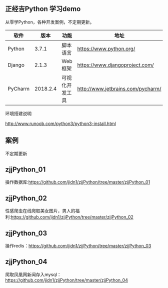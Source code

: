 ## 正经吉Python 学习demo
 从零学Python，各种开发案例，不定期更新。
 
 <table>&#x000A;
 <thead>&#x000A;<tr>&#x000A;<th>软件</th>&#x000A;<th>版本</th>&#x000A;<th>功能</th>&#x000A;<th>地址</th>&#x000A;</tr>&#x000A;
 </thead>&#x000A;
 <tbody>&#x000A;
 <tr>&#x000A;
 <td>Python</td>&#x000A;<td>3.7.1</td>&#x000A;<td>脚本语言</td>&#x000A;<td><a href="https://www.python.org/">https://www.python.org/</a></td>&#x000A;
 </tr>&#x000A;
 <tr>&#x000A;
 <td>Django</td>&#x000A;<td>2.1.3</td>&#x000A;<td>Web框架</td>&#x000A;<td><a href="https://www.djangoproject.com/">https://www.djangoproject.com/</a></td>
 &#x000A;</tr>&#x000A;
 <tr>&#x000A;<td>PyCharm</td>&#x000A;<td>2018.2.4</td>&#x000A;<td>可视化开发工具</td>&#x000A;<td><a href="http://www.jetbrains.com/pycharm/">http://www.jetbrains.com/pycharm/</a></td>&#x000A;</tr>&#x000A;
 </tbody>&#x000A;
 </table>
 
 环境搭建说明
 
 http://www.runoob.com/python3/python3-install.html
 
 ## 案例
 不定期更新
 
 ## zjjPython_01
 操作数据库:https://github.com/jidn1/zjjPython/tree/master/zjjPython_01
 
 ## zjjPython_02
 性感爬虫在线爬取美女图片，男人的福利:https://github.com/jidn1/zjjPython/tree/master/zjjPython_02
 
 ## zjjPython_03
操作redis：https://github.com/jidn1/zjjPython/tree/master/zjjPython_03

## zjjPython_04
爬取凤凰网新闻存入mysql：https://github.com/jidn1/zjjPython/tree/master/zjjPython_04